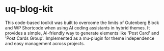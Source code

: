 # uq-blog-kit
This code-based toolkit was built to overcome the limits of Gutenberg Block and WP Shortcode when using AI coding assistants in hybrid themes. It provides a simple, AI-friendly way to generate elements like 'Post Card' and 'Post Cards Group'. Implemented as a mu-plugin for theme independence and easy management across projects.
